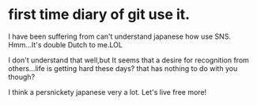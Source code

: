 # first time diary of git use it.

I have been suffering from can't understand japanese how use SNS. Hmm...It's double Dutch to me.LOL

I don't understand that well,but It seems that a desire for recognition from others...life is getting hard these days? that has nothing to do with you though? 

I think a persnickety japanese very a lot. Let's live free more!